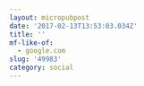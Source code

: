 ```yaml
---
layout: micropubpost
date: '2017-02-13T13:53:03.034Z'
title: ''
mf-like-of:
  - google.com
slug: '49983'
category: social
---
```

